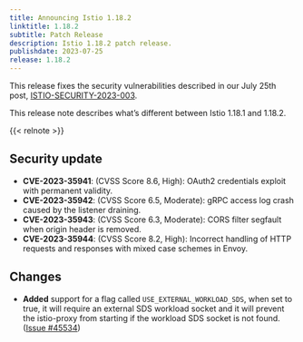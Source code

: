 ```yaml
---
title: Announcing Istio 1.18.2
linktitle: 1.18.2
subtitle: Patch Release
description: Istio 1.18.2 patch release.
publishdate: 2023-07-25
release: 1.18.2
---
```


This release fixes the security vulnerabilities described in our July 25th post, [ISTIO-SECURITY-2023-003](/news/security/istio-security-2023-003).

This release note describes what’s different between Istio 1.18.1 and 1.18.2.

{{< relnote >}}

## Security update

- __CVE-2023-35941__: (CVSS Score 8.6, High): OAuth2 credentials exploit with permanent validity.
- __CVE-2023-35942__: (CVSS Score 6.5, Moderate): gRPC access log crash caused by the listener draining.
- __CVE-2023-35943__: (CVSS Score 6.3, Moderate): CORS filter segfault when origin header is removed.
- __CVE-2023-35944__: (CVSS Score 8.2, High): Incorrect handling of HTTP requests and responses with mixed case schemes in Envoy.

## Changes

- **Added** support for a flag called `USE_EXTERNAL_WORKLOAD_SDS`, when set to true, it will require an external SDS workload socket and it will prevent the istio-proxy from starting if the workload SDS socket is not found. ([Issue #45534](https://github.com/istio/istio/issues/45534))
